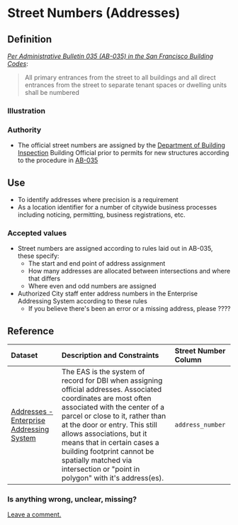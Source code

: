 # Street Numbers \(Addresses\)

## Definition

[_Per Administrative Bulletin 035 \(AB-035\) in the San Francisco Building Codes_](http://library.amlegal.com/nxt/gateway.dll/California/sfbuilding/buildingcode2016edition/administrativebulletins?f=templates$fn=default.htm$3.0$vid=amlegal:sanfrancisco_ca$anc=JD_AB-035):

> All primary entrances from the street to all buildings and all direct entrances from the street to separate tenant spaces or dwelling units shall be numbered

### Illustration

### Authority

* The official street numbers are assigned by the [Department of Building Inspection](http://sfdbi.org/) Building Official prior to permits for new structures according to the procedure in [AB-035](http://library.amlegal.com/nxt/gateway.dll/California/sfbuilding/buildingcode2016edition/administrativebulletins?f=templates$fn=default.htm$3.0$vid=amlegal:sanfrancisco_ca$anc=JD_AB-035)

## Use

* To identify addresses where precision is a requirement
* As a location identifier for a number of citywide business processes including noticing, permitting, business registrations, etc.

### Accepted values

* Street numbers are assigned according to rules laid out in AB-035, these specify:
  * The start and end point of address assignment
  * How many addresses are allocated between intersections and where that differs
  * Where even and odd numbers are assigned
* Authorized City staff enter address numbers in the Enterprise Addressing System according to these rules
  * If you believe there's been an error or a missing address, please ????

## Reference

| Dataset | Description and Constraints | Street Number Column |
| :--- | :--- | :--- |
| [Addresses - Enterprise Addressing System](https://data.sfgov.org/Geographic-Locations-and-Boundaries/Addresses-Enterprise-Addressing-System/sr5d-tnui) | The EAS is the system of record for DBI when assigning official addresses. Associated coordinates are most often associated with the center of a parcel or close to it, rather than at the door or entry. This still allows associations, but it means that in certain cases a building footprint cannot be spatially matched via intersection or "point in polygon" with it's address\(es\). | `address_number` |

### Is anything wrong, unclear, missing?

[Leave a comment.](https://github.com/DataSF/draft-publishing-standards/issues/new?title=Comment:Street-Numbers-Addresses&body=Comment:Street-Numbers-Addresses)

